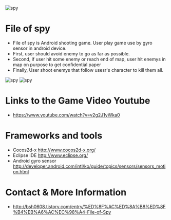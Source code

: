    ![spy](http://cfile10.uf.tistory.com/image/25277B39567CD8152D1653)
   
   
   # File of spy

   * File of spy is Android shooting game. User play game use by gyro sensor in android device.
   * First, user should avoid enemy to go as far as possible.
   * Second, if user hit some enemy or reach end  of map, user hit enemys in map on purpose to get confidential paper
   * Finally, User shoot enemys that follow usesr's character to kill them all.
 
  ![spy](http://cfile8.uf.tistory.com/image/2242894C567BF4BE21C3F0)
  ![spy](http://cfile27.uf.tistory.com/image/263D744C567BF4C126D3B4)

  # Links to the Game Video Youtube
 
   * https://www.youtube.com/watch?v=v2g2J1yWka0
 
  # Frameworks and tools
 
   * Cocos2d-x http://www.cocos2d-x.org/
   * Eclipse IDE http://www.eclipse.org/
   * Android gyro sensor http://developer.android.com/intl/ko/guide/topics/sensors/sensors_motion.html
 
  # Contact & More Information
   * http://bsh0608.tistory.com/entry/%ED%8F%AC%ED%8A%B8%ED%8F%B4%EB%A6%AC%EC%98%A4-File-of-Spy
